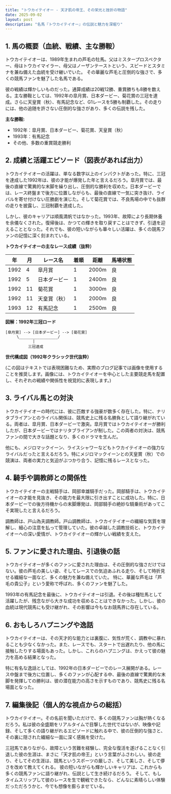 ```yaml
---
title: "トウカイテイオー - 天才肌の帝王、その栄光と挫折の物語"
date: 2025-09-02
layout: post
description: "名馬『トウカイテイオー』の伝説と魅力を深堀り"
---
```


## 1. 馬の概要（血統、戦績、主な勝鞍）

トウカイテイオーは、1989年生まれの芦毛の牡馬。父はミスタープロスペクター、母はトウカイマイラー、母父はノーザンテーストという、スピードとスタミナを兼ね備えた血統を受け継いでいた。  その華麗な芦毛と圧倒的な強さで、多くの競馬ファンを魅了した名馬である。

彼の戦績は輝かしいものだった。通算成績は20戦12勝、重賞勝ちも8勝を数える。主な勝鞍としては、1992年の皐月賞、日本ダービー、菊花賞の三冠を達成。さらに天皇賞（秋）、有馬記念など、G1レースを5勝も制覇した。その走りには、他の追随を許さない圧倒的な強さがあり、多くの伝説を残した。

**主な勝鞍:**

* 1992年：皐月賞、日本ダービー、菊花賞、天皇賞（秋）
* 1993年：有馬記念
* その他、多数の重賞競走勝利


## 2. 成績と活躍エピソード（図表があれば出力）

トウカイテイオーの活躍は、単なる数字以上のインパクトがあった。特に、三冠を達成した1992年は、彼の才能が爆発した年と言えるだろう。皐月賞では、最後の直線で驚異的な末脚を繰り出し、圧倒的な勝利を収めた。日本ダービーでは、レース終盤まで後方に位置しながらも、最後の直線で一気に突き抜け、ライバルを寄せ付けない圧勝劇を演じた。そして菊花賞では、不良馬場の中でも抜群の走りを披露し、三冠制覇を達成した。

しかし、彼のキャリアは順風満帆ではなかった。1993年、故障により長期休養を余儀なくされた。復帰後は、かつての輝きを取り戻すことはできず、引退を迎えることとなった。それでも、彼の短いながらも華々しい活躍は、多くの競馬ファンの記憶に深く刻まれている。

**トウカイテイオーの主なレース成績（抜粋）**

| 年 | 月 | レース名           | 着順 | 距離 | 馬場状態 |
|----|----|--------------------|-----|------|---------|
| 1992 | 4 | 皐月賞             | 1   | 2000m| 良      |
| 1992 | 5 | 日本ダービー         | 1   | 2400m| 良      |
| 1992 | 11| 菊花賞             | 1   | 3000m| 良      |
| 1992 | 11| 天皇賞（秋）         | 1   | 2000m| 良      |
| 1993 | 12| 有馬記念           | 1   | 2500m| 良      |


**図解：1992年三冠ロード**

```
[皐月賞] --> [日本ダービー] --> [菊花賞]
     \_________________/
            |
          三冠達成
```


**世代構成図（1992年クラシック世代抜粋）**

(この図はテキストでは表現困難なため、実際のブログ記事では画像を使用することを推奨します。画像には、トウカイテイオーを中心とした主要競走馬を配置し、それぞれの戦績や関係性を視覚的に表現します。)


## 3. ライバル馬との対決

トウカイテイオーの時代には、彼に匹敵する強豪が数多く存在した。特に、ナリタブライアンとのライバル関係は、競馬史上に残る名勝負として語り継がれている。両者は、皐月賞、日本ダービーで激突。皐月賞ではトウカイテイオーが勝利したが、日本ダービーではナリタブライアンが制した。この両者の対決は、競馬ファンの間で大きな話題となり、多くのドラマを生んだ。

他にも、メジロマックイーン、ライスシャワーなどもトウカイテイオーの強力なライバルだったと言えるだろう。特にメジロマックイーンとの天皇賞（秋）での競演は、両者の実力と気迫がぶつかり合う、記憶に残るレースとなった。


## 4. 騎手や調教師との関係性

トウカイテイオーの主戦騎手は、岡部幸雄騎手だった。岡部騎手は、トウカイテイオーの才能を見抜き、その能力を最大限に引き出すことに成功した。特に、日本ダービーでの後方待機からの末脚爆発は、岡部騎手の絶妙な騎乗術があってこそ実現したと言えるだろう。

調教師は、戸山為夫調教師。戸山調教師は、トウカイテイオーの繊細な気質を理解し、細心の注意を払って管理していた。彼の卓越した調教技術と、トウカイテイオーへの深い愛情が、トウカイテイオーの輝かしい戦績を支えた。


## 5. ファンに愛された理由、引退後の話

トウカイテイオーが多くのファンに愛された理由は、その圧倒的な強さだけではない。彼の芦毛の美しい姿、そしてレースでの気迫あふれる走り、そして時折見せる繊細な一面など、多くの魅力を兼ね備えていた。  特に、華麗な芦毛は「芦毛の貴公子」という愛称で呼ばれ、多くのファンを魅了した。

1993年の有馬記念を最後に、トウカイテイオーは引退。その後は種牡馬として活躍したが、残念ながら大きな成功を収めることはできなかった。しかし、彼の血統は現代競馬にも受け継がれ、その影響は今もなお競馬界に存在している。


## 6. おもしろハプニングや逸話

トウカイテイオーは、その天才的な能力とは裏腹に、気性が荒く、調教中に暴れることも少なくなかった。また、レースでも、スタートで出遅れたり、他の馬に接触したりする場面もあった。しかし、これらのハプニングは、かえって彼の魅力を高める結果となった。

特に有名な逸話としては、1992年の日本ダービーでのレース展開がある。レース中盤まで後方に位置し、多くのファンが心配する中、最後の直線で驚異的な末脚を発揮しての勝利は、彼の潜在能力の高さを示すものであり、競馬史に残る名場面となった。


## 7. 編集後記（個人的な視点からの総括）

トウカイテイオー。その名前を聞いただけで、多くの競馬ファンは胸が熱くなるだろう。私は彼の全盛期をリアルタイムで目撃した世代ではないが、映像や記録、そして多くの語り継がれるエピソードに触れる中で、彼の圧倒的な強さと、その裏に隠された繊細な一面に深く感銘を受けた。

三冠馬でありながら、故障という苦難を経験し、完全な復活を遂げることなく引退した彼の生涯は、まさに「天才肌の帝王」という言葉がふさわしい。彼の走り、そしてその生涯は、競馬というスポーツの厳しさ、そして美しさ、そして儚さを改めて教えてくれる。  彼の短いながらも輝かしいキャリアは、これからも多くの競馬ファンに語り継がれ、伝説として生き続けるだろう。  そして、もしタイムスリップして彼のレースを生で観戦できたなら、どんなに素晴らしい体験だっただろうかと、今でも想像を膨らませている。
